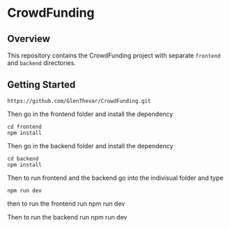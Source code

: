 # CrowdFunding

## Overview

This repository contains the CrowdFunding project with separate `frontend` and `backend` directories.

## Getting Started

```
https://github.com/GlenThevar/CrowdFunding.git
```

Then go in the frontend folder and install the dependency

```
cd frontend
npm install
```

Then go in the backend folder and install the dependency

```
cd backend
npm install
```

Then to run frontend and the backend go into the indivisual folder and type

```
npm run dev
```

then to run the frontend run npm run dev

Then to run the backend run npm run dev

